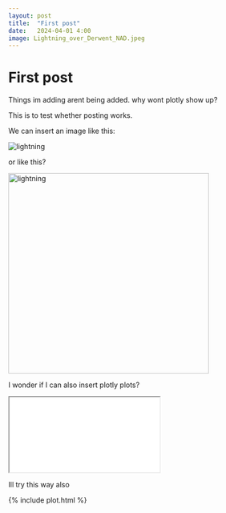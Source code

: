 ```yaml
---
layout: post
title:  "First post"
date:   2024-04-01 4:00
image: Lightning_over_Derwent_NAD.jpeg
---
```


# First post

Things im adding arent being added. why wont plotly show up?

This is to test whether posting works.

We can insert an image like this:

![lightning](../assets/img/Lightning_over_Derwent_NAD.jpeg)


or like this?

<img src="../assets/img/Lightning_over_Derwent_NAD.jpeg" alt="lightning" width="400">

I wonder if I can also insert plotly plots?

<iframe src="../assets/figs/plot.html" title="plotly plot"></iframe>

Ill try this way also 

{% include plot.html %}

